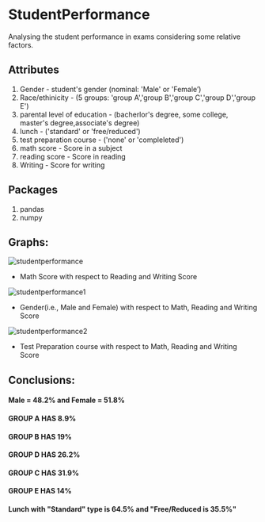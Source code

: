 # StudentPerformance
Analysing the student performance in exams considering some relative factors.

## Attributes
1) Gender - student's gender (nominal: 'Male' or 'Female’)
2) Race/ethinicity - (5 groups: 'group A','group B','group C','group D','group E')
3) parental level of education - (bacherlor's degree, 	some college, 	master's degree,associate's degree)
4) lunch - ('standard' or 'free/reduced')
5) test preparation course - ('none' or 'compleleted')
6) math score - Score in a subject
7) reading score - Score in reading
8) Writing - Score for writing

## Packages
1) pandas
2) numpy

## Graphs:
![studentperformance](https://user-images.githubusercontent.com/44108439/50859140-8652e300-13b8-11e9-8141-1cbe4439dceb.png)
- Math Score with respect to Reading and Writing Score

![studentperformance1](https://user-images.githubusercontent.com/44108439/50859149-8eab1e00-13b8-11e9-96d9-1e69e7c4eb51.png)
- Gender(i.e., Male and Female) with respect to Math, Reading and Writing Score

![studentperformance2](https://user-images.githubusercontent.com/44108439/50859159-9a96e000-13b8-11e9-9cfc-48598fac8d8d.png)
- Test Preparation course with respect to Math, Reading and Writing Score

## Conclusions:
#### Male = 48.2% and Female = 51.8%
#### GROUP A HAS 8.9%
#### GROUP B HAS 19%
#### GROUP D HAS 26.2%
#### GROUP C HAS 31.9%
#### GROUP E HAS 14%
#### Lunch with "Standard" type is 64.5% and "Free/Reduced is 35.5%"

